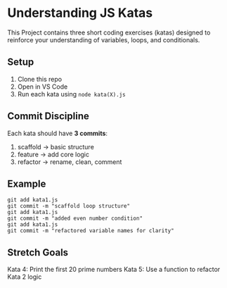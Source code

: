 # Understanding JS Katas

This Project contains three short coding exercises (katas) designed to reinforce your understanding of variables, loops, and conditionals.


##  Setup
1. Clone this repo
2. Open in VS Code
3. Run each kata using `node kata(X).js`


##  Commit Discipline
Each kata should have **3 commits**:
1. scaffold → basic structure
2. feature → add core logic
3. refactor → rename, clean, comment


##  Example
```
git add kata1.js
git commit -m "scaffold loop structure"
git add kata1.js
git commit -m "added even number condition"
git add kata1.js
git commit -m "refactored variable names for clarity"
```



##  Stretch Goals
Kata 4: Print the first 20 prime numbers
Kata 5: Use a function to refactor Kata 2 logic

